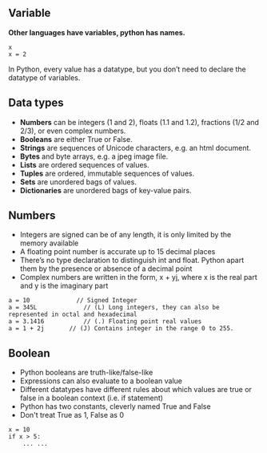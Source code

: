 ## Variable
**Other languages have variables, python has names.**
```
x
x = 2
```
In Python, every value has a datatype, but you don’t need to declare the datatype of variables.

## Data types
* **Numbers** can be integers (1 and 2), floats (1.1 and 1.2), fractions (1/2 and 2/3), or even complex numbers.
* **Booleans** are either True or False.
* **Strings** are sequences of Unicode characters, e.g. an html document.
* **Bytes** and byte arrays, e.g. a jpeg image file.
* **Lists** are ordered sequences of values.
* **Tuples** are ordered, immutable sequences of values.
* **Sets** are unordered bags of values.
* **Dictionaries** are unordered bags of key-value pairs.

## Numbers
* Integers are signed can be of any length, it is only limited by the memory available
* A floating point number is accurate up to 15 decimal places
* There’s no type declaration to distinguish int and float. Python apart them by the presence or absence of a decimal point
* Complex numbers are written in the form, x + yj, where x is the real part and y is the imaginary part
```
a = 10	 	 	   // Signed Integer
a = 345L	 	 	 // (L) Long integers, they can also be represented in octal and hexadecimal
a = 3.1416	 	 	 // (.) Floating point real values
a = 1 + 2j	 	 // (J) Contains integer in the range 0 to 255.
```

## Boolean
* Python booleans are truth-like/false-like
* Expressions can also evaluate to a boolean value
* Different datatypes have different rules about which values are true or false in a boolean context (i.e. if statement)
* Python has two constants, cleverly named True and False
* Don't treat True as 1, False as 0
```
x = 10
if x > 5:
    ... ...
```
